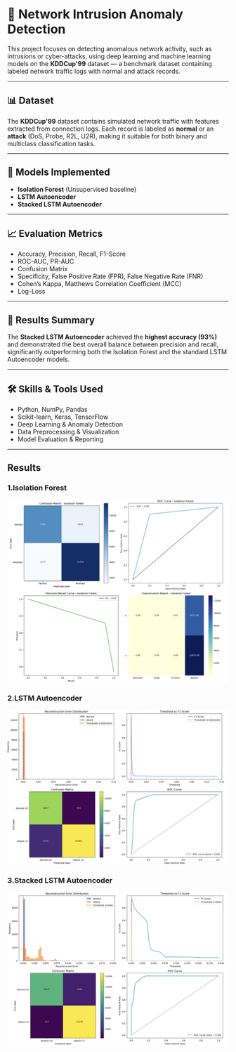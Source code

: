 # 🚨 Network Intrusion Anomaly Detection

This project focuses on detecting anomalous network activity, such as intrusions or cyber-attacks, using deep learning and machine learning models on the **KDDCup'99** dataset — a benchmark dataset containing labeled network traffic logs with normal and attack records.

---

## 📊 Dataset

The **KDDCup'99** dataset contains simulated network traffic with features extracted from connection logs. Each record is labeled as **normal** or an **attack** (DoS, Probe, R2L, U2R), making it suitable for both binary and multiclass classification tasks.

---

## 🧠 Models Implemented

- **Isolation Forest** (Unsupervised baseline)
- **LSTM Autoencoder**
- **Stacked LSTM Autoencoder**

---

## 📈 Evaluation Metrics

- Accuracy, Precision, Recall, F1-Score  
- ROC-AUC, PR-AUC  
- Confusion Matrix  
- Specificity, False Positive Rate (FPR), False Negative Rate (FNR)  
- Cohen’s Kappa, Matthews Correlation Coefficient (MCC)  
- Log-Loss  

---

## 🧪 Results Summary

The **Stacked LSTM Autoencoder** achieved the **highest accuracy (93%)** and demonstrated the best overall balance between precision and recall, significantly outperforming both the Isolation Forest and the standard LSTM Autoencoder models.

---

## 🛠️ Skills & Tools Used

- Python, NumPy, Pandas  
- Scikit-learn, Keras, TensorFlow  
- Deep Learning & Anomaly Detection  
- Data Preprocessing & Visualization  
- Model Evaluation & Reporting  

---

## Results

### 1.Isolation Forest
<img src="isoforest.png">

### 2.LSTM Autoencoder
<img src="LSTMencoder.png">

### 3.Stacked LSTM Autoencoder
<img src="STACKEDLSTM.png">


